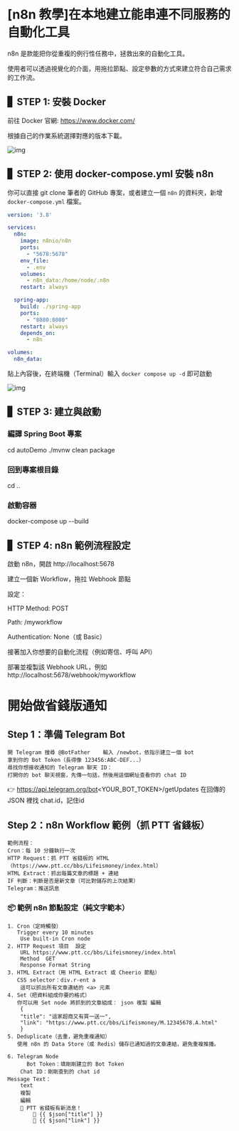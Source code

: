 # [n8n 教學]在本地建立能串連不同服務的自動化工具

n8n 是款能把你從重複的例行性任務中，拯救出來的自動化工具。

使用者可以透過視覺化的介面，用拖拉節點、設定參數的方式來建立符合自己需求的工作流。

## ▋ STEP 1: 安裝 Docker

前往 Docker 官網: https://www.docker.com/

根據自己的作業系統選擇對應的版本下載。

![img](./img/init_n8n/install_docker.png)

## ▋ STEP 2: 使用 docker-compose.yml 安裝 n8n

你可以直接 git clone 筆者的 GitHub 專案，或者建立一個 `n8n` 的資料夾，新增 `docker-compose.yml` 檔案。

```yml
version: '3.8'

services:
  n8n:
    image: n8nio/n8n
    ports:
      - "5678:5678"
    env_file:
      - .env
    volumes:
      - n8n_data:/home/node/.n8n
    restart: always

  spring-app:
    build: ./spring-app
    ports:
      - "8080:8080"
    restart: always
    depends_on:
      - n8n

volumes:
  n8n_data:

```

貼上內容後，在終端機（Terminal）輸入 `docker compose up -d` 即可啟動

![img](./img/init_n8n/docker_compose_up.png)

## ▋ STEP 3: 建立與啟動
### 編譯 Spring Boot 專案
cd autoDemo
./mvnw clean package

### 回到專案根目錄
cd ..

### 啟動容器
docker-compose up --build

## ▋ STEP 4: n8n 範例流程設定
啟動 n8n，開啟 http://localhost:5678

建立一個新 Workflow，拖拉 Webhook 節點

設定：

HTTP Method: POST

Path: /myworkflow

Authentication: None（或 Basic）

接著加入你想要的自動化流程（例如寄信、呼叫 API）

部署並複製該 Webhook URL，例如 http://localhost:5678/webhook/myworkflow

# 開始做省錢版通知
## Step 1：準備 Telegram Bot
    開 Telegram 搜尋 @BotFather    輸入 /newbot，依指示建立一個 bot
    拿到你的 Bot Token（長得像 123456:ABC-DEF...）
    尋找你想接收通知的 Telegram 聊天 ID：
    打開你的 bot 聊天視窗，先傳一句話，然後用這個網址查看你的 chat ID
👉  https://api.telegram.org/bot<YOUR_BOT_TOKEN>/getUpdates
    在回傳的 JSON 裡找 chat.id，記住id

## Step 2：n8n Workflow 範例（抓 PTT 省錢板）
    範例流程：
    Cron：每 10 分鐘執行一次
    HTTP Request：抓 PTT 省錢板的 HTML（https://www.ptt.cc/bbs/Lifeismoney/index.html）
    HTML Extract：抓出每篇文章的標題 + 連結
    IF 判斷：判斷是否是新文章（可比對儲存的上次結果）
    Telegram：推送訊息

### 📦 範例 n8n 節點設定（純文字範本）
    1. Cron（定時觸發）
       Trigger every 10 minutes
        Use built-in Cron node
    2. HTTP Request 項目	設定
        URL	https://www.ptt.cc/bbs/Lifeismoney/index.html
        Method	GET
        Response Format	String
    3. HTML Extract（用 HTML Extract 或 Cheerio 節點）
       CSS selector：div.r-ent a
        這可以抓出所有文章連結的 <a> 元素
    4. Set（把資料組成你要的格式）
       你可以用 Set node 將抓到的文章組成： json 複製 編輯
        {
        "title": "這家超商又有買一送一",
        "link": "https://www.ptt.cc/bbs/Lifeismoney/M.12345678.A.html"
        }
    5. Deduplicate（去重，避免重複通知）
       使用 n8n 的 Data Store（或 Redis）儲存已通知過的文章連結，避免重複推播。
    
    6. Telegram Node
          Bot Token：填剛剛建立的 Bot Token
        Chat ID：剛剛查到的 chat id 
    Message Text：
        text
        複製
        編輯
        📢 PTT 省錢板有新消息！
            📰 {{ $json["title"] }}
            🔗 {{ $json["link"] }}
